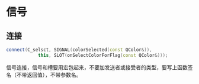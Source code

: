 # 信号

## 连接

```C++
connect(C_selsct, SIGNAL(colorSelected(const QColor&)),
            this, SLOT(onSelectColorForFlag(const QColor&)));
```

信号连接，信号和槽要用宏包起来，不要加发送者或接受者的类型，要写上函数签名（不带返回值），不带参数名。
